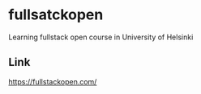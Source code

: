 # fullsatckopen
Learning fullstack open course in University of Helsinki 

## Link
https://fullstackopen.com/
